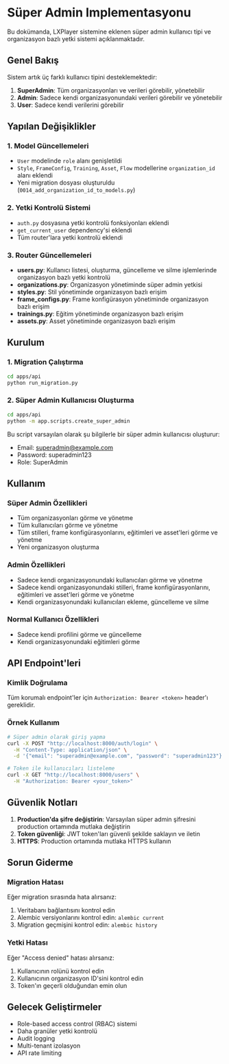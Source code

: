 # Süper Admin Implementasyonu

Bu dokümanda, LXPlayer sistemine eklenen süper admin kullanıcı tipi ve organizasyon bazlı yetki sistemi açıklanmaktadır.

## Genel Bakış

Sistem artık üç farklı kullanıcı tipini desteklemektedir:

1. **SuperAdmin**: Tüm organizasyonları ve verileri görebilir, yönetebilir
2. **Admin**: Sadece kendi organizasyonundaki verileri görebilir ve yönetebilir
3. **User**: Sadece kendi verilerini görebilir

## Yapılan Değişiklikler

### 1. Model Güncellemeleri

- `User` modelinde `role` alanı genişletildi
- `Style`, `FrameConfig`, `Training`, `Asset`, `Flow` modellerine `organization_id` alanı eklendi
- Yeni migration dosyası oluşturuldu (`0014_add_organization_id_to_models.py`)

### 2. Yetki Kontrolü Sistemi

- `auth.py` dosyasına yetki kontrolü fonksiyonları eklendi
- `get_current_user` dependency'si eklendi
- Tüm router'lara yetki kontrolü eklendi

### 3. Router Güncellemeleri

- **users.py**: Kullanıcı listesi, oluşturma, güncelleme ve silme işlemlerinde organizasyon bazlı yetki kontrolü
- **organizations.py**: Organizasyon yönetiminde süper admin yetkisi
- **styles.py**: Stil yönetiminde organizasyon bazlı erişim
- **frame_configs.py**: Frame konfigürasyon yönetiminde organizasyon bazlı erişim
- **trainings.py**: Eğitim yönetiminde organizasyon bazlı erişim
- **assets.py**: Asset yönetiminde organizasyon bazlı erişim

## Kurulum

### 1. Migration Çalıştırma

```bash
cd apps/api
python run_migration.py
```

### 2. Süper Admin Kullanıcısı Oluşturma

```bash
cd apps/api
python -m app.scripts.create_super_admin
```

Bu script varsayılan olarak şu bilgilerle bir süper admin kullanıcısı oluşturur:
- Email: superadmin@example.com
- Password: superadmin123
- Role: SuperAdmin

## Kullanım

### Süper Admin Özellikleri

- Tüm organizasyonları görme ve yönetme
- Tüm kullanıcıları görme ve yönetme
- Tüm stilleri, frame konfigürasyonlarını, eğitimleri ve asset'leri görme ve yönetme
- Yeni organizasyon oluşturma

### Admin Özellikleri

- Sadece kendi organizasyonundaki kullanıcıları görme ve yönetme
- Sadece kendi organizasyonundaki stilleri, frame konfigürasyonlarını, eğitimleri ve asset'leri görme ve yönetme
- Kendi organizasyonundaki kullanıcıları ekleme, güncelleme ve silme

### Normal Kullanıcı Özellikleri

- Sadece kendi profilini görme ve güncelleme
- Kendi organizasyonundaki eğitimleri görme

## API Endpoint'leri

### Kimlik Doğrulama

Tüm korumalı endpoint'ler için `Authorization: Bearer <token>` header'ı gereklidir.

### Örnek Kullanım

```bash
# Süper admin olarak giriş yapma
curl -X POST "http://localhost:8000/auth/login" \
  -H "Content-Type: application/json" \
  -d '{"email": "superadmin@example.com", "password": "superadmin123"}'

# Token ile kullanıcıları listeleme
curl -X GET "http://localhost:8000/users" \
  -H "Authorization: Bearer <your_token>"
```

## Güvenlik Notları

1. **Production'da şifre değiştirin**: Varsayılan süper admin şifresini production ortamında mutlaka değiştirin
2. **Token güvenliği**: JWT token'ları güvenli şekilde saklayın ve iletin
3. **HTTPS**: Production ortamında mutlaka HTTPS kullanın

## Sorun Giderme

### Migration Hatası

Eğer migration sırasında hata alırsanız:

1. Veritabanı bağlantısını kontrol edin
2. Alembic versiyonlarını kontrol edin: `alembic current`
3. Migration geçmişini kontrol edin: `alembic history`

### Yetki Hatası

Eğer "Access denied" hatası alırsanız:

1. Kullanıcının rolünü kontrol edin
2. Kullanıcının organizasyon ID'sini kontrol edin
3. Token'ın geçerli olduğundan emin olun

## Gelecek Geliştirmeler

- Role-based access control (RBAC) sistemi
- Daha granüler yetki kontrolü
- Audit logging
- Multi-tenant izolasyon
- API rate limiting
